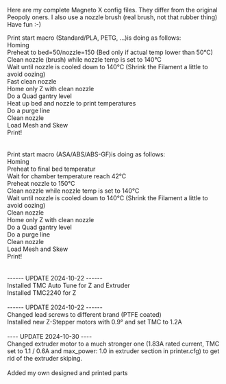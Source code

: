 Here are my complete Magneto X config files. They differ from the original Peopoly oners.
I also use a nozzle brush (real brush, not that rubber thing)
Have fun :-)

Print start macro (Standard/PLA, PETG, ...)is doing as follows:<br>
Homing<br>
Preheat to bed=50/nozzle=150 (Bed only if actual temp lower than 50°C)<br>
Clean nozzle (brush) while nozzle temp is set to 140°C<br>
Wait until nozzle is cooled down to 140°C (Shrink the Filament a little to avoid oozing)<br>
Fast clean nozzle<br>
Home only Z with clean nozzle<br>
Do a Quad gantry level<br>
Heat up bed and nozzle to print temperatures<br>
Do a purge line<br>
Clean nozzle<br>
Load Mesh and Skew<br>
Print!<br>
<br>
<br>
Print start macro (ASA/ABS/ABS-GF)is doing as follows:<br>
Homing<br>
Preheat to final bed temperatur<br>
Wait for chamber temperature reach 42°C<br>
Preheat nozzle to 150°C<br>
Clean nozzle while nozzle temp is set to 140°C<br>
Wait until nozzle is cooled down to 140°C (Shrink the Filament a little to avoid oozing)<br>
Clean nozzle<br>
Home only Z with clean nozzle<br>
Do a Quad gantry level<br>
Do a purge line<br>
Clean nozzle<br>
Load Mesh and Skew<br>
Print!<br>
<br>
<br>
------ UPDATE 2024-10-22 ------<br>
Installed TMC Auto Tune for Z and Extruder<br>
Installed TMC2240 for Z<br>
<br>
------ UPDATE 2024-10-22 ------<br>
Changed lead screws to different brand (PTFE coated)<br>
Installed new Z-Stepper motors with 0.9° and set TMC to 1.2A<br>
<br>
---- UPDATE 2024-10-30 ----<br>
Changed extruder motor to a much stronger one (1.83A rated current, TMC set to 1.1 / 0.6A and max_power: 1.0 in extruder section in printer.cfg) to get rid of the extruder skiping. <br>
<br>
Added my own designed and printed parts<br>
